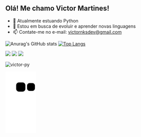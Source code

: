 ## Olá! Me chamo Victor Martines!

- 🌱 Atualmente estuando Python
- 🤔 Estou em busca de evoluir e aprender novas linguagens
- 📫 Contate-me no e-mail: victornksdev@gmail.com

![Anurag's GitHub stats](https://github-readme-stats.vercel.app/api?username=victornonoks&theme=dracula&show_icons=true)
[![Top Langs](https://github-readme-stats.vercel.app/api/top-langs/?username=victornonoks&theme=dracula&layout=compact&hide=html,css)](https://github.com/anuraghazra/github-readme-stats)

<a href="https://instagram.com/victor_nonoks" target="_blank"><img src="https://img.shields.io/badge/-Instagram-%23E4405F?style=for-the-badge&logo=instagram&logoColor=white" target="_blank"></a>
 <a href = "mailto:victornksdev@gmail.com"><img src="https://img.shields.io/badge/-Gmail-%23333?style=for-the-badge&logo=gmail&logoColor=white" target="_blank"></a>
 <a href="https://www.linkedin.com/in/victor-rocha-24b86b266" target="_blank"><img src="https://img.shields.io/badge/-LinkedIn-%230077B5?style=for-the-badge&logo=linkedin&logoColor=white" target="_blank"></a> 
 
<img align="center" alt="victor-py" height="30" width="40" img src="https://cdn.jsdelivr.net/gh/devicons/devicon/icons/python/python-original.svg" />
                
![snake gif](https://github.com/Formandodev/Formandodev/blob/output/github-contribution-grid-snake.svg)
